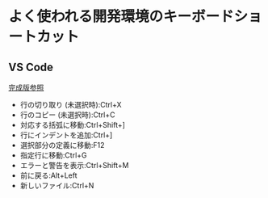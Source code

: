# よく使われる開発環境のキーボードショートカット #

## VS Code ##

[完成版参照](https://qiita.com/TakahiRoyte/items/cdab6fca64da386a690b)

* 行の切り取り (未選択時):Ctrl+X
* 行のコピー (未選択時):Ctrl+C
* 対応する括弧に移動:Ctrl+Shift+]
* 行にインデントを追加:Ctrl+]
* 選択部分の定義に移動:F12
* 指定行に移動:Ctrl+G
* エラーと警告を表示:Ctrl+Shift+M
* 前に戻る:Alt+Left
* 新しいファイル:Ctrl+N
